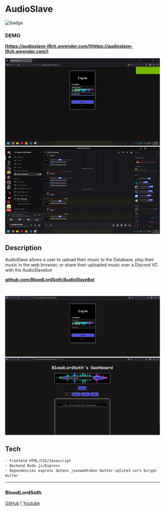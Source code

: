 # AudioSlave

![badge](https://github.com/BloodLordSoth/AudioSlave/actions/workflows/ci.yml/badge.svg)
<br>

### DEMO
**[https://audioslave-l9ch.onrender.com/](https://audioslave-l9ch.onrender.com/)**

![gif1](./images/tut.gif)
![gif2](./images/bot.gif)

## Description

AudioSlave allows a user to upload their music to the Database,  play their music in the web browser, or share their uploaded music over a Discord VC with the AudioSlavebot


**[github.com/BloodLordSoth/AudioSlaveBot](http://github.com/BloodLordSoth/AudioSlaveBot)**

<br>

![img1](./images/login.png)
![img2](./images/dashboard.png)

## Tech
```
- Frontend HTML/CSS/Javascript
- Backend Node.js/Express
- Dependencies express dotenv jsonwebtoken better-sqlite3 cors bcrypt multer
``` 

---
### BloodLordSoth
[GitHub](http://github.com/BloodLordSoth) | [Youtube](http://youtube.com/@BloodLordSoth)